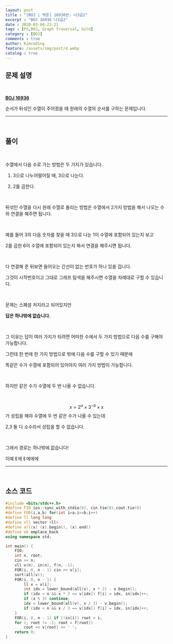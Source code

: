 ```yaml
---
layout: post
title : "[BOJ | 백준] 16936번: 나3곱2"
excerpt : "BOJ 16936 나3곱2"
date : 2020-03-04-23:21
tags : [PS,BOJ, Graph Traversal, Gold]
category : [BOJ]
comments : true
author: Kimcoding
feature: /assets/img/post/4.webp
catalog : true
---
```


## 문제 설명

<br/>

**[BOJ 16936](https://www.acmicpc.net/problem/16936)**


순서가 뒤섞인 수열이 주어졌을 때 원래의 수열의 순서를 구하는 문제입니다.

---
<br/>

## 풀이

<br/>

수열에서 다음 수로 가는 방법은 두 가지가 있습니다.

1. 3으로 나누어떨어질 때, 3으로 나눈다.

2. 2를 곱한다.

<br/>

뒤섞인 수열을 다시 원래 수열로 돌리는 방법은
수열에서 2가지 방법을 해서 나오는 수와 연결을 해주면 됩니다.

<br/>

예를 들어 3의 다음 숫자를 찾을 때 3으로 나눈 1이 수열에 포함되어 있는지 보고

2를 곱한 6이 수열에 포함되어 있는지 봐서 연결을 해주시면 됩니다.

<br/>

다 연결해 준 뒤보면 들어오는 간선이 없는 번호가 하나 있을 겁니다.

그것이 시작번호이고 그대로 그래프 탐색을 해주시면 수열을 차례대로 구할 수 있습니다.

<br/>

문제는 스폐셜 저지라고 되어있지만

**답은 하나밖에 없습니다.**

<br/>

그 이유는 답이 여러 가지가 되려면 어떠한 수에서 두 가지 방법으로 다음 수를 구해야 가능합니다.

그런데 한 번에 한 가지 방법으로 밖에 다음 수를 구할 수 있기 때문에

똑같은 수가 수열에 포함되어 있어야지 여러 가지 방법이 가능합니다.

<br/>

하지만 같은 수가 수열에 두 번 나올 수 없습니다.

<br/>

$$x = 2^a \times 3^{-b} \times x$$ 가 성립을 해야 수열에 두 번 같은 수가 나올 수 있는데

2,3 둘 다 소수라서 성립을 할 수 없습니다.

<br/>

그래서 경로는 하나밖에 없습니다!

이예ㅔ에ㅔ에에에



---

<br/>

## <i class="fa fa-code"></i> 소스 코드

```cpp
#include <bits/stdc++.h>
#define FIO ios::sync_with_stdio(0), cin.tie(0),cout.tie(0)
#define FOR(i,a,b) for(int i=a;i<=b;i++)
#define ll long long
#define vll vector <ll>
#define all(x) (x).begin(), (x).end()
#define eb emplace_back
using namespace std;

int main() {
    FIO;
    int n, root;
    cin >> n;
    vll v(n), in(n), f(n, -1);
    FOR(i, 0, n - 1) cin >> v[i];
    sort(all(v));
    FOR(i, 0, n - 1) {
        ll x = v[i];
        int idx = lower_bound(all(v), x * 2) - v.begin();
        if (idx < n && x * 2 == v[idx]) f[i] = idx, in[idx]++;
        if (x % 3) continue;
        idx = lower_bound(all(v), x / 3) - v.begin();
        if (idx < n && x / 3 == v[idx]) f[i] = idx, in[idx]++;
    }
    FOR(i, 0, n - 1) if (!in[i]) root = i;
    for (; root != -1; root = f[root])
        cout << v[root] << ' ';
    return 0;
}
```

